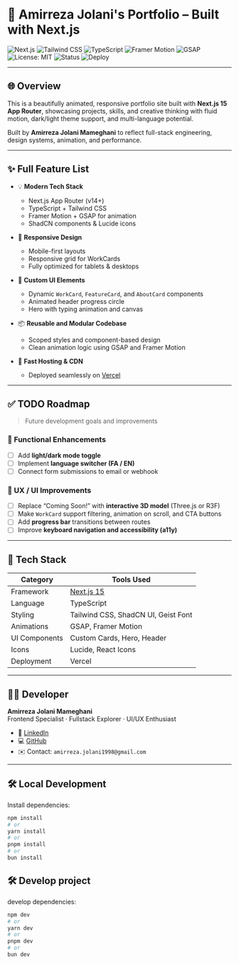 # 🚀 Amirreza Jolani's Portfolio – Built with Next.js

![Next.js](https://img.shields.io/badge/Next.js-000?logo=nextdotjs&logoColor=white)
![Tailwind CSS](https://img.shields.io/badge/TailwindCSS-38B2AC?logo=tailwind-css&logoColor=white)
![TypeScript](https://img.shields.io/badge/TypeScript-3178C6?logo=typescript&logoColor=white)
![Framer Motion](https://img.shields.io/badge/Framer--Motion-0055FF?logo=framer&logoColor=white)
![GSAP](https://img.shields.io/badge/GSAP-88CE02?logo=greensock&logoColor=white)
![License: MIT](https://img.shields.io/badge/License-MIT-yellow.svg)
![Status](https://img.shields.io/badge/status-active-success)
![Deploy](https://img.shields.io/badge/deployed%20on-Vercel-black?logo=vercel)

---

## 🌐 Overview

This is a beautifully animated, responsive portfolio site built with **Next.js 15 App Router**, showcasing projects, skills, and creative thinking with fluid motion, dark/light theme support, and multi-language potential.

Built by **Amirreza Jolani Mameghani** to reflect full-stack engineering, design systems, animation, and performance.

---

## ✨ Full Feature List

- 💡 **Modern Tech Stack**
  - Next.js App Router (v14+)
  - TypeScript + Tailwind CSS
  - Framer Motion + GSAP for animation
  - ShadCN components & Lucide icons

- 📱 **Responsive Design**
  - Mobile-first layouts
  - Responsive grid for WorkCards
  - Fully optimized for tablets & desktops

- 🎨 **Custom UI Elements**
  - Dynamic `WorkCard`, `FeatureCard`, and `AboutCard` components
  - Animated header progress circle
  - Hero with typing animation and canvas


- 📦 **Reusable and Modular Codebase**
  - Scoped styles and component-based design
  - Clean animation logic using GSAP and Framer Motion

- 🚀 **Fast Hosting & CDN**
  - Deployed seamlessly on [Vercel](https://vercel.com)

---

## ✅ TODO Roadmap

> Future development goals and improvements

### 🎯 Functional Enhancements
- [ ] Add **light/dark mode toggle**
- [ ] Implement **language switcher (FA / EN)**
- [ ] Connect form submissions to email or webhook

### 🧠 UX / UI Improvements
- [ ] Replace “Coming Soon!” with **interactive 3D model** (Three.js or R3F)
- [ ] Make `WorkCard` support filtering, animation on scroll, and CTA buttons
- [ ] Add **progress bar** transitions between routes
- [ ] Improve **keyboard navigation and accessibility (a11y)**

---

## 🧰 Tech Stack

| Category     | Tools Used                                    |
|--------------|-----------------------------------------------|
| Framework    | [Next.js 15](https://nextjs.org/)             |
| Language     | TypeScript                                    |
| Styling      | Tailwind CSS, ShadCN UI, Geist Font           |
| Animations   | GSAP, Framer Motion                           |
| UI Components| Custom Cards, Hero, Header                    |
| Icons        | Lucide, React Icons                           |
| Deployment   | Vercel                                        |

---

## 🧑‍💻 Developer

**Amirreza Jolani Mameghani**  
Frontend Specialist · Fullstack Explorer · UI/UX Enthusiast

- 🔗 [LinkedIn](https://linkedin.com/in/amirjm)
- 💻 [GitHub](https://github.com/amirjm)
- ✉️ Contact: `amirreza.jolani1998@gmail.com`

---

## 🛠 Local Development

Install dependencies:

```bash
npm install
# or
yarn install
# or 
pnpm install
# or 
bun install
```

## 🛠 Develop project

develop dependencies:

```bash
npm dev
# or
yarn dev
# or 
pnpm dev
# or 
bun dev
```